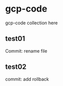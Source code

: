 # gcp-code
gcp-code collection here

## test01

Commit: rename file


## test02

commit: add rollback